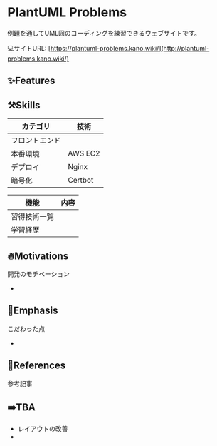 # PlantUML Problems

例題を通してUML図のコーディングを練習できるウェブサイトです。


💻サイトURL: [https://plantuml-problems.kano.wiki/](http://plantuml-problems.kano.wiki/)

## ✨Features




## ⚒️Skills

| カテゴリ | 技術 |
| --- | --- |
| フロントエンド | |
| 本番環境 | AWS EC2 |
| デプロイ | Nginx|
| 暗号化 | Certbot |

| 機能 | 内容 |
| --- | --- |
| 習得技術一覧 |  |
| 学習経歴 |  |




## 🔥Motivations

開発のモチベーション

- 

## 👀Emphasis

こだわった点

- 

## 🔖References

参考記事



## ➡️TBA

- レイアウトの改善
- 
